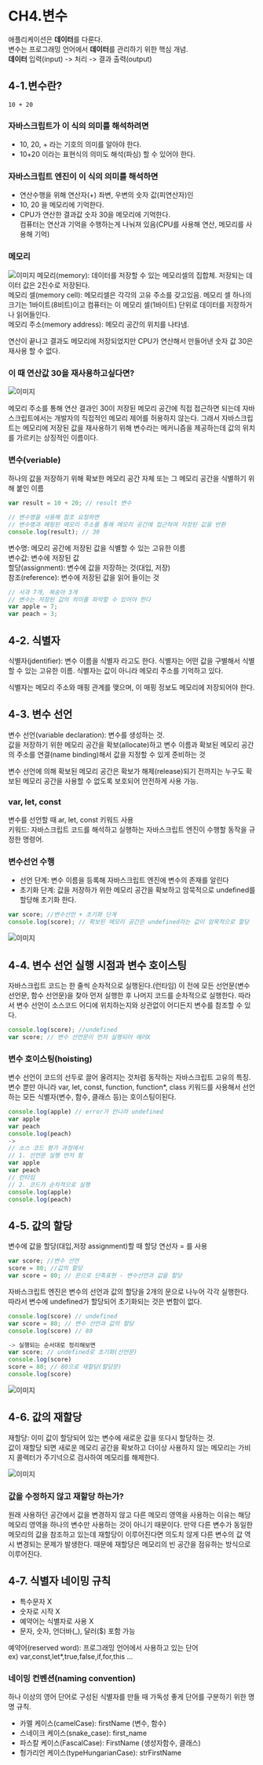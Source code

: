 # CH4.변수

애플리케이션은 **데이터**를 다룬다.  
변수는 프로그래밍 언어에서 **데이터**를 관리하기 위한 핵심 개념.  
**데이터** 입력(input) -> 처리 -> 결과 출력(output)

## 4-1.변수란?

`10 + 20`

### 자바스크립트가 이 식의 의미를 해석하려면

- 10, 20, + 라는 기호의 의미를 알아야 한다.
- 10+20 이라는 표현식의 의미도 해석(파싱) 할 수 있어야 한다.

### 자바스크립트 엔진이 이 식의 의미를 해석하면

- 연산수행을 위해 연산자(+) 좌변, 우변의 숫자 값(피연산자)인
- 10, 20 을 메모리에 기억한다.
- CPU가 연산한 결과값 숫자 30을 메모리에 기억한다.  
  컴퓨터는 연산과 기억을 수행하는게 나눠져 있음(CPU를 사용해 연산, 메모리를 사용해 기억)

### 메모리

![이미지](./%EC%8A%A4%ED%81%AC%EB%A6%B0%EC%83%B7%202023-06-14%20%EC%98%A4%ED%9B%84%208.49.22.png)
메모리(memory): 데이터를 저장할 수 있는 메모리셀의 집합체. 저장되는 데이터 값은 2진수로 저장된다.  
메모리 셀(memory cell): 메모리셀은 각각의 고유 주소를 갖고있음. 메모리 셀 하나의 크기는 1바이트(8비트)이고 컴퓨터는 이 메모리 셀(1바이트) 단위로 데이터를 저장하거나 읽어들인다.  
메모리 주소(memory address): 메모리 공간의 위치를 나타냄.

연산이 끝나고 결과도 메모리에 저장되었지만 CPU가 연산해서 만들어낸 숫자 값 30은 재사용 할 수 없다.

### 이 때 연산값 30을 재사용하고싶다면?

![이미지](./%EC%8A%A4%ED%81%AC%EB%A6%B0%EC%83%B7%202023-06-14%20%EC%98%A4%ED%9B%84%208.49.53.png)

메모리 주소를 통해 연산 결과인 30이 저장된 메모리 공간에 직접 접근하면 되는데 자바스크립트에서는 개발자의 직접적인 메모리 제어를 허용하지 않는다.
그래서 자바스크립트는 메모리에 저장된 값을 재사용하기 위해 변수라는 메커니즘을 제공하는데 값의 위치를 가르키는 상징적인 이름이다.

### 변수(veriable)

하나의 값을 저장하기 위해 확보한 메모리 공간 자체 또는 그 메모리 공간을 식별하기 위해 붙인 이름

```javascript
var result = 10 + 20; // result 변수

// 변수명을 사용해 참조 요청하면
// 변수명과 메핑된 메모리 주소를 통해 메모리 공간에 접근하여 저장된 값을 반환
console.log(result); // 30
```

변수명: 메모리 공간에 저장된 값을 식별할 수 있는 고유한 이름  
변수값: 변수에 저장된 값  
할당(assignment): 변수에 값을 저장하는 것(대입, 저장)  
참조(reference): 변수에 저장된 값을 읽어 들이는 것

```javascript
// 사과 7개, 복숭아 3개
// 변수는 저장된 값의 의미를 파악할 수 있어야 한다
var apple = 7;
var peach = 3;
```

## 4-2. 식별자

식별자(jdentifier): 변수 이름을 식별자 라고도 한다. 식별자는 어떤 값을 구별해서 식별할 수 있는 고유한 이름. 식별자는 값이 아니라 메모리 주소를 기억하고 있다.

식별자는 메모리 주소와 매핑 관계를 맺으며, 이 매핑 정보도 메모리에 저장되어야 한다.

## 4-3. 변수 선언

변수 선언(variable declaration): 변수를 생성하는 것.  
값을 저장하기 위한 메모리 공간을 확보(allocate)하고 변수 이름과 확보된 메모리 공간의 주소를 연결(name binding)해서 값을 지정할 수 있게 준비하는 것

변수 선언에 의해 확보된 메모리 공간은 확보가 해제(release)되기 전까지는 누구도 확보된 메모리 공간을 사용할 수 없도록 보호되어 안전하게 사용 가능.

### var, let, const

변수를 선언할 때 ar, let, const 키워드 사용  
키워드: 자바스크립트 코드를 해석하고 실행하는 자바스크립트 엔진이 수행할 동작을 규정한 명령어.

### 변수선언 수행

- 선언 단계: 변수 이름을 등록해 자바스크립트 엔진에 변수의 존재를 알린다
- 초기화 단계: 값을 저장하가 위한 메모리 공간을 확보하고 암묵적으로 undefined를 할당해 초기화 한다.

```javascript
var score; //변수선언 + 초기화 단계
console.log(score); // 확보된 메모리 공간은 undefined라는 값이 암묵적으로 할당
```

![이미지](./%EC%8A%A4%ED%81%AC%EB%A6%B0%EC%83%B7%202023-06-14%20%EC%98%A4%ED%9B%84%208.52.04.png)

## 4-4. 변수 선언 실행 시점과 변수 호이스팅

자바스크립트 코드는 한 줄씩 순차적으로 실행된다.(런타임)
이 전에 모든 선언문(변수 선언문, 함수 선언문)을 찾아 먼저 실행한 후 나머지 코드를 순차적으로 실행한다. 따라서 변수 선언이 소스코드 어디에 위치하는지와 상관없이 어디든지 변수를 참조할 수 있다.

```javascript
console.log(score); //undefined
var score; // 변수 선언문이 먼저 실행되어 에러X
```

### 변수 호이스팅(hoisting)

변수 선언이 코드의 선두로 끌어 올려지는 것처럼 동작하는 자바스크립트 고유의 특징.
변수 뿐만 아니라 var, let, const, function, function\*, class 키워드를 사용해서 선언하는 모든 식별자(변수, 함수, 클래스 등)는 호이스팅이된다.

```javascript
console.log(apple) // error가 안니라 undefined
var apple
var peach
console.log(peach)
->
// 소스 코드 평가 과정에서
// 1. 선언문 실행 먼저 함
var apple
var peach
// 런타임
// 2. 코드가 순차적으로 실행
console.log(apple)
console.log(peach)
```

## 4-5. 값의 할당

변수에 값을 할당(대입,저장 assignment)할 때 할당 연선자 = 를 사용

```javascript
var score; //변수 선언
score = 80; //값의 할당
var score = 80; // 문으로 단축표현 - 변수선언과 값을 할당
```

자바스크립트 엔진은 변수의 선언과 값의 할당을 2개의 문으로 나누어 각각 실행한다. 따라서 변수에 undefined가 할당되어 초기화되는 것은 변함이 없다.

```javascript
console.log(score) // undefined
var score = 80; // 변수 선언과 값의 할당
console.log(score) // 80

-> 실행되는 순서대로 정리해보면
var score; // undefined로 초기화(선언문)
console.log(score)
score = 80; // 80으로 재할당(할당문)
console.log(score)
```

![이미지](./%EC%8A%A4%ED%81%AC%EB%A6%B0%EC%83%B7%202023-06-14%20%EC%98%A4%ED%9B%84%208.53.53.png)

## 4-6. 값의 재할당

재할당: 이미 값이 할당되어 있는 변수에 새로운 값을 또다시 할당하는 것.  
값이 재할당 되면 새로운 메모리 공간을 확보하고 더이상 사용하지 않는 메모리는 가비지 콜렉터가 주기넉으로 검사하여 메모리를 해제한다.

![이미지](./%EC%8A%A4%ED%81%AC%EB%A6%B0%EC%83%B7%202023-06-14%20%EC%98%A4%ED%9B%84%208.54.30.png)

### 값을 수정하지 않고 재할당 하는가?

원래 사용하던 공간에서 값을 변경하지 않고 다른 메모리 영역을 사용하는 이유는 해당 메모리 영역을 하나의 변수만 사용하는 것이 아니기 때문이다. 만약 다른 변수가 동일한 메모리의 값을 참조하고 있는데 재할당이 이루어진다면 의도치 않게 다른 변수의 값 역시 변경되는 문제가 발생한다. 때문에 재할당은 메모리의 빈 공간을 점유하는 방식으로 이루어진다.

## 4-7. 식별자 네이밍 규칙

- 특수문자 X
- 숫자로 시작 X
- 예약어는 식별자로 사용 X
- 문자, 숫자, 언더바(\_), 달러(\$) 포함 가능

예약어(reserved word): 프로그래밍 언어에서 사용하고 있는 단어  
ex) var,const,let\*,true,false,if,for,this ...

### 네이밍 컨벤션(naming convention)

하나 이상의 영어 단어로 구성된 식별자를 만들 때 가독성 좋게 단어를 구분하기 위한 명명 규칙.

- 카멜 케이스(camelCase): firstName (변수, 함수)
- 스네이크 케이스(snake_case): first_name
- 파스칼 케이스(FascalCase): FirstName (생성자함수, 클래스)
- 헝가리언 케이스(typeHungarianCase): strFirstName
